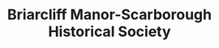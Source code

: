 ---
layout: repo
title: "Briarcliff Manor-Scarborough Historical Society"
id: 18883
permalink: repos/18883/
---